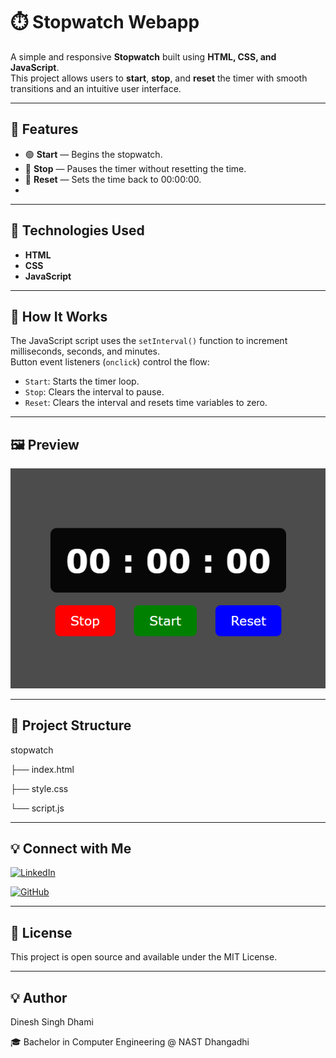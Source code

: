 # ⏱️ Stopwatch Webapp

A simple and responsive **Stopwatch** built using **HTML, CSS, and JavaScript**.  
This project allows users to **start**, **stop**, and **reset** the timer with smooth transitions and an intuitive user interface.

---

## 🚀 Features

- 🟢 **Start** — Begins the stopwatch.  
- 🔴 **Stop** — Pauses the timer without resetting the time.  
- 🔁 **Reset** — Sets the time back to 00:00:00.
- 
---

## 🧩 Technologies Used

- **HTML** 
- **CSS** 
- **JavaScript**

---

## 🧠 How It Works

The JavaScript script uses the `setInterval()` function to increment milliseconds, seconds, and minutes.  
Button event listeners (`onclick`) control the flow:
- `Start`: Starts the timer loop.
- `Stop`: Clears the interval to pause.
- `Reset`: Clears the interval and resets time variables to zero.

---

## 🖼️ Preview

![Stopwatch Screenshot](stop.png)

---

## 📂 Project Structure

stopwatch

├── index.html

├── style.css

└── script.js

---

## 💡 Connect with Me

[![LinkedIn](https://img.shields.io/badge/LinkedIn-0A66C2?style=for-the-badge&logo=linkedin&logoColor=white)](https://www.linkedin.com/in/thecodingdhami) 

[![GitHub](https://img.shields.io/badge/GitHub-181717?style=for-the-badge&logo=github&logoColor=white)](https://github.com/thecodingdhami)

---

## 📜 License

This project is open source and available under the MIT License.

---

## 💡 Author

Dinesh Singh Dhami

🎓 Bachelor in Computer Engineering @ NAST Dhangadhi
